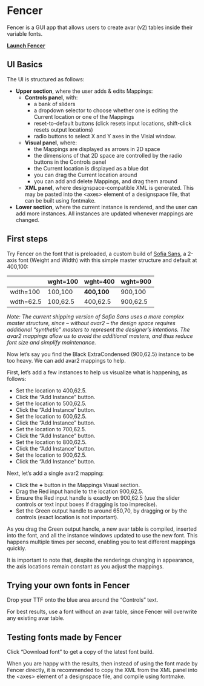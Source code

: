 # Fencer
Fencer is a GUI app that allows users to create avar (v2) tables inside their variable fonts.

[**Launch Fencer**](https://lorp.github.io/fencer/src/fencer.html)

## UI Basics

The UI is structured as follows:
* **Upper section**, where the user adds & edits Mappings:
  * **Controls panel**, with:
    * a bank of sliders
	* a dropdown selector to choose whether one is editing the Current location or one of the Mappings
	* reset-to-default buttons (click resets input locations, shift-click resets output locations)
	* radio buttons to select X and Y axes in the Visial window.
  * **Visual panel**, where:
    * the Mappings are displayed as arrows in 2D space
	* the dimensions of that 2D space are controlled by the radio buttons in the Controls panel
	* the Current location is displayed as a blue dot
	* you can drag the Current location around
	* you can add and delete Mappings, and drag them around
  * **XML panel**, where designspace-compatible XML is generated. This may be pasted into the \<axes\> element of a designspace file, that can be built using fontmake.
* **Lower section**, where the current instance is rendered, and the user can add more instances. All instances are updated whenever mappings are changed.

## First steps

Try Fencer on the font that is preloaded, a custom build of [Sofia Sans](https://github.com/lettersoup/Sofia-Sans), a 2-axis font (Weight and Width) with this simple master structure and default at 400,100:

|          | wght=100 | wght=400 | wght=900 |
| ------    | ------   | ------   | -----    |
| wdth=100  | 100,100 | **400,100**  | 900,100 |
| wdth=62.5 | 100,62.5 | 400,62.5 | 900,62.5 |

_Note: The current shipping version of Sofia Sans uses a more complex master structure, since – without avar2 – the design space requires additional “synthetic” masters to represent the designer’s intentions. The avar2 mappings allow us to avoid the additional masters, and thus reduce font size and simplify maintenance._

Now let’s say you find the Black ExtraCondensed (900,62.5) instance to be too heavy. We can add avar2 mappings to help.

First, let’s add a few instances to help us visualize what is happening, as follows:

* Set the location to 400,62.5.
* Click the “Add Instance” button.
* Set the location to 500,62.5.
* Click the “Add Instance” button.
* Set the location to 600,62.5.
* Click the “Add Instance” button.
* Set the location to 700,62.5.
* Click the “Add Instance” button.
* Set the location to 800,62.5.
* Click the “Add Instance” button.
* Set the location to 900,62.5.
* Click the “Add Instance” button.

Next, let’s add a single avar2 mapping:

* Click the **+** button in the Mappings Visual section.
* Drag the Red input handle to the location 900,62.5.
* Ensure the Red input handle is exactly on 900,62.5 (use the slider controls or text input boxes if dragging is too imprecise).
* Set the Green output handle to around 650,70, by dragging or by the controls (exact location is not important).

As you drag the Green output handle, a new avar table is compiled, inserted into the font, and all the instance windows updated to use the new font. This happens multiple times per second, enabling you to test different mappings quickly.

It is important to note that, despite the renderings changing in appearance, the axis locations remain constant as you adjust the mappings.

## Trying your own fonts in Fencer

Drop your TTF onto the blue area around the “Controls” text.

For best results, use a font without an avar table, since Fencer will overwrite any existing avar table.

## Testing fonts made by Fencer

Click “Download font” to get a copy of the latest font build.

When you are happy with the results, then instead of using the font made by Fencer directly, it is recommended to copy the XML from the XML panel into the \<axes\> element of a designspace file, and compile using fontmake.